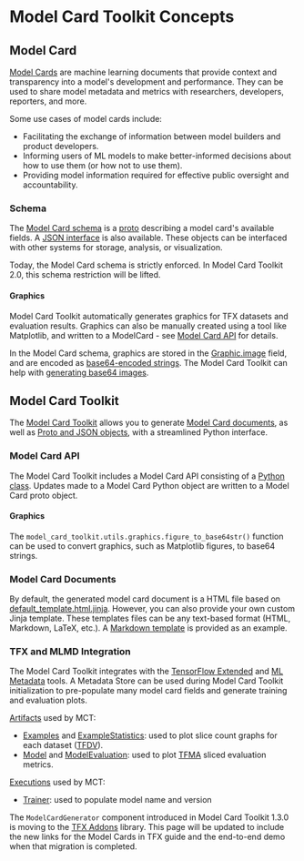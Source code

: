 # Model Card Toolkit Concepts







## Model Card

[Model Cards](https://arxiv.org/abs/1810.03993) are machine learning documents that provide context and transparency into a model's development and performance. They can be used to share model metadata and metrics with researchers, developers, reporters, and more.

Some use cases of model cards include:

* Facilitating the exchange of information between model builders and product developers.
* Informing users of ML models to make better-informed decisions about how to use them (or how not to use them).
* Providing model information required for effective public oversight and accountability.

### Schema

The
[Model Card schema](https://github.com/tensorflow/model-card-toolkit/blob/main/model_card_toolkit/proto/model_card.proto)
is a [proto](https://developers.google.com/protocol-buffers) describing a model
card's available fields. A
[JSON interface](https://github.com/tensorflow/model-card-toolkit/blob/main/model_card_toolkit/schema)
is also available. These objects can be interfaced with other systems for
storage, analysis, or visualization.

Today, the Model Card schema is strictly enforced. In Model Card Toolkit 2.0,
this schema restriction will be lifted.

#### Graphics

Model Card Toolkit automatically generates graphics for TFX datasets and
evaluation results. Graphics can also be manually created using a tool like
Matplotlib, and written to a ModelCard - see [Model Card API](###model-card-api)
for details.

In the Model Card schema, graphics are stored in the
[Graphic.image](https://github.com/tensorflow/model-card-toolkit/blob/3b565d9ec14dbf147756379649a3a32934921460/model_card_toolkit/model_card.py#L154)
field, and are encoded as
[base64-encoded strings](https://en.wikipedia.org/wiki/Base64). The Model Card
Toolkit can help with [generating base64 images](###model-card-api).

## Model Card Toolkit

The
[Model Card Toolkit](https://github.com/tensorflow/model-card-toolkit/blob/main/model_card_toolkit/model_card_toolkit.py)
allows you to generate [Model Card documents](###model-card-documents), as well
as [Proto and JSON objects](###schema), with a streamlined Python interface.

### Model Card API

The Model Card Toolkit includes a Model Card API consisting of a
[Python class](https://github.com/tensorflow/model-card-toolkit/blob/main/model_card_toolkit/model_card.py).
Updates made to a Model Card Python object are written to a Model Card proto
object.

#### Graphics

The `model_card_toolkit.utils.graphics.figure_to_base64str()` function can be
used to convert graphics, such as Matplotlib figures, to base64 strings.

### Model Card Documents

By default, the generated model card document is a HTML file based on
[default_template.html.jinja](https://github.com/tensorflow/model-card-toolkit/blob/main/model_card_toolkit/template/html/default_template.html.jinja).
However, you can also provide your own custom Jinja template. These templates
files can be any text-based format (HTML, Markdown, LaTeX, etc.). A
[Markdown template](https://github.com/tensorflow/model-card-toolkit/blob/main/model_card_toolkit/template/md/default_template.md.jinja)
is provided as an example.

### TFX and MLMD Integration

The Model Card Toolkit integrates with the
[TensorFlow Extended](https://www.tensorflow.org/tfx) and
[ML Metadata](https://www.tensorflow.org/tfx/guide/mlmd) tools. A Metadata Store
can be used during Model Card Toolkit initialization to pre-populate many model
card fields and generate training and evaluation plots.

[Artifacts](https://github.com/tensorflow/tfx/blob/main/tfx/types/standard_artifacts.py)
used by MCT:

*   [Examples](https://github.com/tensorflow/tfx/blob/74978506db5b7463c6f3c5b0716c4e834314b596/tfx/types/standard_artifacts.py#L76)
    and
    [ExampleStatistics](https://github.com/tensorflow/tfx/blob/74978506db5b7463c6f3c5b0716c4e834314b596/tfx/types/standard_artifacts.py#L93):
    used to plot slice count graphs for each dataset
    ([TFDV](https://www.tensorflow.org/tfx/data_validation/get_started)).
*   [Model](https://github.com/tensorflow/tfx/blob/74978506db5b7463c6f3c5b0716c4e834314b596/tfx/types/standard_artifacts.py#L114)
    and
    [ModelEvaluation](https://github.com/tensorflow/tfx/blob/74978506db5b7463c6f3c5b0716c4e834314b596/tfx/types/standard_artifacts.py#L126):
    used to plot
    [TFMA](https://www.tensorflow.org/tfx/model_analysis/get_started) sliced
    evaluation metrics.

[Executions](https://github.com/tensorflow/tfx/blob/main/tfx/types/standard_component_specs.py)
used by MCT:

*   [Trainer](https://www.tensorflow.org/tfx/api_docs/python/tfx/v1/components/Trainer):
    used to populate model name and version

The `ModelCardGenerator` component introduced in Model Card Toolkit 1.3.0 is
moving to the [TFX Addons](https://github.com/tensorflow/tfx-addons) library.
This page will be updated to include the new links for the Model Cards in TFX
guide and the end-to-end demo when that migration is completed.
